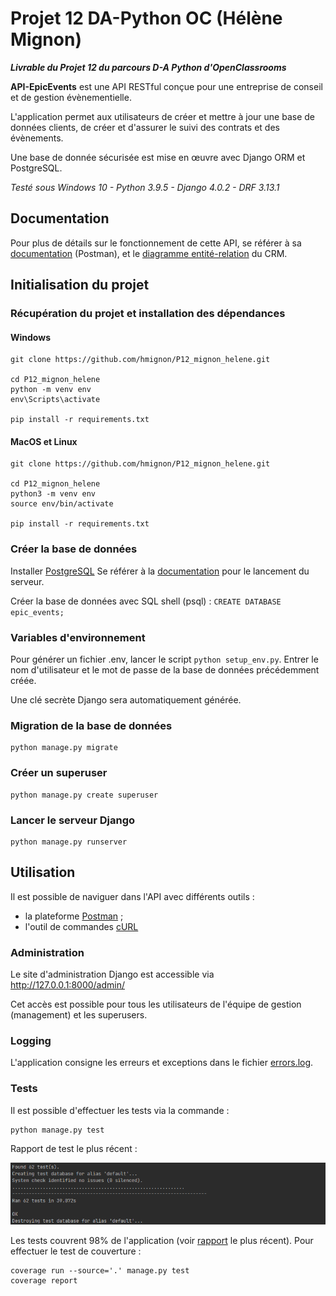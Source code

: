 # Projet 12 DA-Python OC (Hélène Mignon)

***Livrable du Projet 12 du parcours D-A Python d'OpenClassrooms***

**API-EpicEvents** est une API RESTful conçue pour une entreprise de conseil et de gestion évènementielle.

L'application permet aux utilisateurs de créer et mettre à jour une base de données clients, 
de créer et d'assurer le suivi des contrats et des évènements.

Une base de donnée sécurisée est mise en œuvre avec Django ORM et PostgreSQL.

_Testé sous Windows 10 - Python 3.9.5 - Django 4.0.2 - DRF 3.13.1_

## Documentation

Pour plus de détails sur le fonctionnement de cette API, se référer à sa 
[documentation](https://documenter.getpostman.com/view/19098124/UVkvHCLn) (Postman), 
et le [diagramme entité-relation](img/erd_epicevents.png) du CRM.

## Initialisation du projet

### Récupération du projet et installation des dépendances

#### Windows
```
git clone https://github.com/hmignon/P12_mignon_helene.git

cd P12_mignon_helene 
python -m venv env 
env\Scripts\activate

pip install -r requirements.txt
```

#### MacOS et Linux
```
git clone https://github.com/hmignon/P12_mignon_helene.git

cd P12_mignon_helene 
python3 -m venv env 
source env/bin/activate

pip install -r requirements.txt
```

### Créer la base de données

Installer [PostgreSQL](https://www.postgresql.org/download/)
Se référer à la [documentation](https://www.postgresql.org) pour le lancement du serveur.

Créer la base de données avec SQL shell (psql) : ```CREATE DATABASE epic_events;```


### Variables d'environnement

Pour générer un fichier .env, lancer le script ```python setup_env.py```.
Entrer le nom d'utilisateur et le mot de passe de la base de données précédemment créée.

Une clé secrète Django sera automatiquement générée.


### Migration de la base de données

```
python manage.py migrate
```

### Créer un superuser

```
python manage.py create superuser
```

### Lancer le serveur Django

```
python manage.py runserver
```

## Utilisation

Il est possible de naviguer dans l'API avec différents outils :

- la plateforme [Postman](https://www.postman.com/) ;
- l'outil de commandes [cURL](https://curl.se)

### Administration

Le site d'administration Django est accessible via http://127.0.0.1:8000/admin/

Cet accès est possible pour tous les utilisateurs de l'équipe de gestion (management) et les superusers.

### Logging

L'application consigne les erreurs et exceptions dans le fichier [errors.log](errors.log).

### Tests

Il est possible d'effectuer les tests via la commande :

```
python manage.py test
```
Rapport de test le plus récent :

![Rapport de test](img/test_report.png)

Les tests couvrent 98% de l'application (voir [rapport](img/coverage_report.png) le plus récent). 
Pour effectuer le test de couverture :

```
coverage run --source='.' manage.py test
coverage report
```